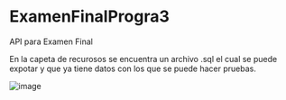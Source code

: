 # ExamenFinalProgra3
API para Examen Final

En la capeta de recurosos se encuentra un archivo .sql el cual se puede expotar y que ya tiene datos con los que se puede hacer pruebas.

![image](https://github.com/Sincal200/ExamenFinalProgra3/assets/50584963/b6bfa331-530f-4f29-9975-492088f3ce24)

